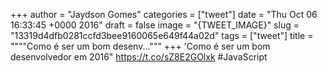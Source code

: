 
+++
author = "Jaydson Gomes"
categories = ["tweet"]
date = "Thu Oct 06 16:33:45 +0000 2016"
draft = false
image = "{TWEET_IMAGE}"
slug = "13319d4dfb0281ccfd3bee9160065e649f44a02d"
tags = ["tweet"]
title = """"Como é ser um bom desenv..."""
+++
'Como é ser um bom desenvolvedor em 2016" https://t.co/sZ8E2GOlxk #JavaScript
